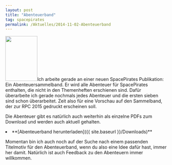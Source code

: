 ```yaml
---
layout: post
title: "Abenteuerband"
tag: spacepirates
permalink: /Aktuelles/2014-11-02-Abenteuerband
---
```


<img alt="" class="floatleft" height="140" src="{{ site.baseurl }}/assets/pics/spacepirates/titel/abenteuerband-tn.png" width="100" />Ich arbeite gerade an einer neuen SpacePirates Publikation: Ein Abenteuersammelband. Er wird alle Abenteuer für SpacePirates enthalten, die nicht in den Themenheften erschienen sind. Dafür überarbeite ich gerade nochmals jedes Abenteuer und die ersten sieben sind schon überarbeitet. Zeit also für eine Vorschau auf den Sammelband, der zur RPC 2015 gedruckt erscheinen soll.

Die Abenteuer gibt es natürlich auch weiterhin als einzelne PDFs zum Download und werden auch aktuell gehalten.

<li>
**[Abenteuerband herunterladen]({{ site.baseurl }}/Downloads)**

</li>

Momentan bin ich auch noch auf der Suche nach einem passenden Titelmotiv für den Abenteuerband, wenn du also eine Idee dafür hast, immer her damit. Natürlich ist auch Feedback zu den Abenteuern immer willkommen.


